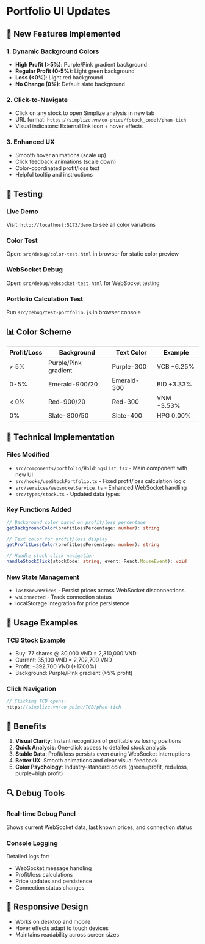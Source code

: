 # Portfolio UI Updates

## 🎨 New Features Implemented

### 1. Dynamic Background Colors
- **High Profit (>5%)**: Purple/Pink gradient background
- **Regular Profit (0-5%)**: Light green background  
- **Loss (<0%)**: Light red background
- **No Change (0%)**: Default slate background

### 2. Click-to-Navigate
- Click on any stock to open Simplize analysis in new tab
- URL format: `https://simplize.vn/co-phieu/{stock_code}/phan-tich`
- Visual indicators: External link icon + hover effects

### 3. Enhanced UX
- Smooth hover animations (scale up)
- Click feedback animations (scale down)
- Color-coordinated profit/loss text
- Helpful tooltip and instructions

## 🧪 Testing

### Live Demo
Visit: `http://localhost:5173/demo` to see all color variations

### Color Test
Open: `src/debug/color-test.html` in browser for static color preview

### WebSocket Debug
Open: `src/debug/websocket-test.html` for WebSocket testing

### Portfolio Calculation Test
Run `src/debug/test-portfolio.js` in browser console

## 📊 Color Scheme

| Profit/Loss | Background | Text Color | Example |
|-------------|------------|------------|---------|
| > 5% | Purple/Pink gradient | Purple-300 | VCB +6.25% |
| 0-5% | Emerald-900/20 | Emerald-300 | BID +3.33% |
| < 0% | Red-900/20 | Red-300 | VNM -3.53% |
| 0% | Slate-800/50 | Slate-400 | HPG 0.00% |

## 🔧 Technical Implementation

### Files Modified
- `src/components/portfolio/HoldingsList.tsx` - Main component with new UI
- `src/hooks/useStockPortfolio.ts` - Fixed profit/loss calculation logic
- `src/services/websocketService.ts` - Enhanced WebSocket handling
- `src/types/stock.ts` - Updated data types

### Key Functions Added
```typescript
// Background color based on profit/loss percentage
getBackgroundColor(profitLossPercentage: number): string

// Text color for profit/loss display  
getProfitLossColor(profitLossPercentage: number): string

// Handle stock click navigation
handleStockClick(stockCode: string, event: React.MouseEvent): void
```

### New State Management
- `lastKnownPrices` - Persist prices across WebSocket disconnections
- `wsConnected` - Track connection status
- localStorage integration for price persistence

## 🚀 Usage Examples

### TCB Stock Example
- Buy: 77 shares @ 30,000 VND = 2,310,000 VND
- Current: 35,100 VND = 2,702,700 VND  
- Profit: +392,700 VND (+17.00%)
- Background: Purple/Pink gradient (>5% profit)

### Click Navigation
```typescript
// Clicking TCB opens:
https://simplize.vn/co-phieu/TCB/phan-tich
```

## 🎯 Benefits

1. **Visual Clarity**: Instant recognition of profitable vs losing positions
2. **Quick Analysis**: One-click access to detailed stock analysis
3. **Stable Data**: Profit/loss persists even during WebSocket interruptions
4. **Better UX**: Smooth animations and clear visual feedback
5. **Color Psychology**: Industry-standard colors (green=profit, red=loss, purple=high profit)

## 🔍 Debug Tools

### Real-time Debug Panel
Shows current WebSocket data, last known prices, and connection status

### Console Logging
Detailed logs for:
- WebSocket message handling
- Profit/loss calculations  
- Price updates and persistence
- Connection status changes

## 📱 Responsive Design
- Works on desktop and mobile
- Hover effects adapt to touch devices
- Maintains readability across screen sizes
